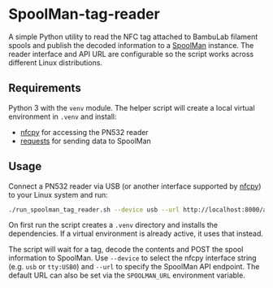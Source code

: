 # SpoolMan-tag-reader

A simple Python utility to read the NFC tag attached to BambuLab filament spools and publish the decoded information to a [SpoolMan](https://github.com/Donkie/Spoolman) instance. The reader interface and API URL are configurable so the script works across different Linux distributions.

## Requirements

Python 3 with the `venv` module. The helper script will create a local virtual environment in `.venv` and install:

* [nfcpy](https://nfcpy.readthedocs.io/) for accessing the PN532 reader
* [requests](https://docs.python-requests.org/) for sending data to SpoolMan

## Usage

Connect a PN532 reader via USB (or another interface supported by [nfcpy](https://nfcpy.readthedocs.io/)) to your Linux system and run:

```bash
./run_spoolman_tag_reader.sh --device usb --url http://localhost:8000/api/spools
```

On first run the script creates a `.venv` directory and installs the dependencies. If a virtual environment is already active, it uses that instead.

The script will wait for a tag, decode the contents and POST the spool information to SpoolMan. Use `--device` to select the nfcpy interface string (e.g. `usb` or `tty:USB0`) and `--url` to specify the SpoolMan API endpoint. The default URL can also be set via the `SPOOLMAN_URL` environment variable.

